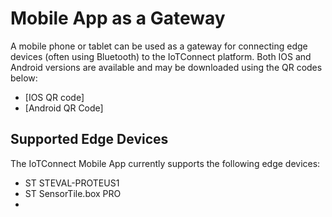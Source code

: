 # Mobile App as a Gateway  
A mobile phone or tablet can be used as a gateway for connecting edge devices (often using Bluetooth) to the IoTConnect platform.
Both IOS and Android versions are available and may be downloaded using the QR codes below:  
* [IOS QR code]
* [Android QR Code]

## Supported Edge Devices  
The IoTConnect Mobile App currently supports the following edge devices:  
* ST STEVAL-PROTEUS1
* ST SensorTile.box PRO
* 
